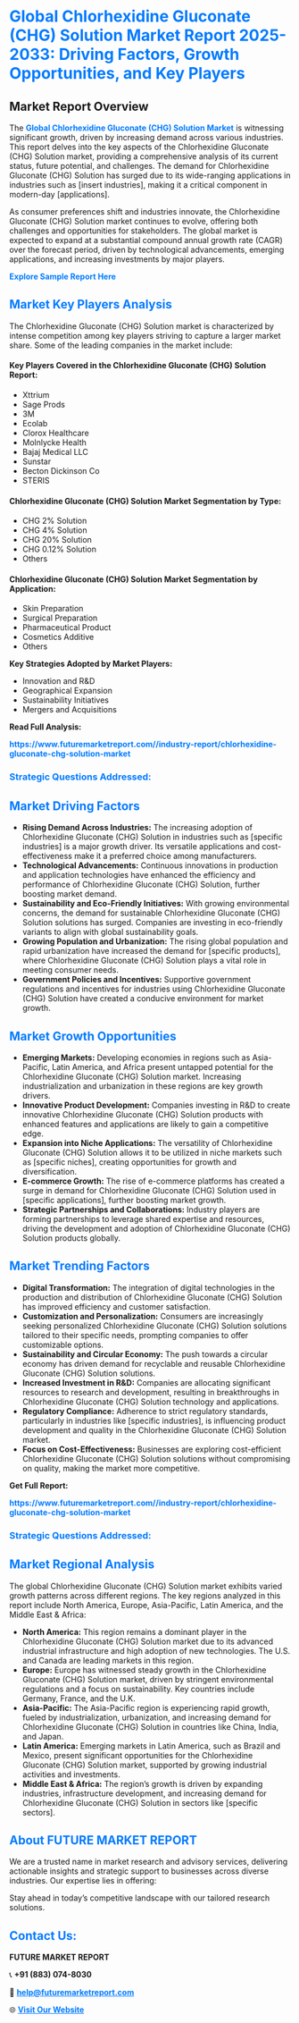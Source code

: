 <h1 style="color: #007BFF;">Global Chlorhexidine Gluconate (CHG) Solution Market Report 2025-2033: Driving Factors, Growth Opportunities, and Key Players</h1>

<section id="overview">
<h2>Market Report Overview</h2>
<p>The <a href="https://www.futuremarketreport.com//industry-report/chlorhexidine-gluconate-chg-solution-market" style="color: #007BFF; text-decoration: none;"><strong>Global Chlorhexidine Gluconate (CHG) Solution Market</strong></a> is witnessing significant growth, driven by increasing demand across various industries. This report delves into the key aspects of the Chlorhexidine Gluconate (CHG) Solution market, providing a comprehensive analysis of its current status, future potential, and challenges. The demand for Chlorhexidine Gluconate (CHG) Solution has surged due to its wide-ranging applications in industries such as [insert industries], making it a critical component in modern-day [applications].</p>
<p>As consumer preferences shift and industries innovate, the Chlorhexidine Gluconate (CHG) Solution market continues to evolve, offering both challenges and opportunities for stakeholders. The global market is expected to expand at a substantial compound annual growth rate (CAGR) over the forecast period, driven by technological advancements, emerging applications, and increasing investments by major players.</p>
</section>

<section id="overview">
<p><a href="https://www.futuremarketreport.com//request-sample/reportId=80384" style="color: #007BFF; text-decoration: none;"><strong>Explore Sample Report Here</strong></a></p>
</section>

<section id="key-players">
<h2 style="color: #007BFF;">Market Key Players Analysis</h2>
<p>The Chlorhexidine Gluconate (CHG) Solution market is characterized by intense competition among key players striving to capture a larger market share. Some of the leading companies in the market include:</p>
<h4>Key Players Covered in the Chlorhexidine Gluconate (CHG) Solution Report:</h4>
<ul><li>Xttrium</li><li>Sage Prods</li><li>3M</li><li>Ecolab</li><li>Clorox Healthcare</li><li>Molnlycke Health</li><li>Bajaj Medical LLC</li><li>Sunstar</li><li>Becton Dickinson Co</li><li>STERIS</li></ul>
<h4>Chlorhexidine Gluconate (CHG) Solution Market Segmentation by Type:</h4>
<ul><li>CHG 2% Solution</li><li>CHG 4% Solution</li><li>CHG 20% Solution</li><li>CHG 0.12% Solution</li><li>Others</li></ul>

<h4>Chlorhexidine Gluconate (CHG) Solution Market Segmentation by Application:</h4>
<ul><li>Skin Preparation</li><li>Surgical Preparation</li><li>Pharmaceutical Product</li><li>Cosmetics Additive</li><li>Others</li></ul>
<p><strong>Key Strategies Adopted by Market Players:</strong></p>
<ul>
<li>Innovation and R&D</li>
<li>Geographical Expansion</li>
<li>Sustainability Initiatives</li>
<li>Mergers and Acquisitions</li>
</ul>
</section>

<section>
<p><strong>Read Full Analysis: </strong></p><a href="https://www.futuremarketreport.com//industry-report/chlorhexidine-gluconate-chg-solution-market" style="color: #007BFF; text-decoration: none;"><strong>https://www.futuremarketreport.com//industry-report/chlorhexidine-gluconate-chg-solution-market</strong></a>
<h3 style="color: #007BFF;">Strategic Questions Addressed:</h3>
</section>

<section id="driving-factors">
<h2 style="color: #007BFF;">Market Driving Factors</h2>
<ul>
<li><strong>Rising Demand Across Industries:</strong> The increasing adoption of Chlorhexidine Gluconate (CHG) Solution in industries such as [specific industries] is a major growth driver. Its versatile applications and cost-effectiveness make it a preferred choice among manufacturers.</li>
<li><strong>Technological Advancements:</strong> Continuous innovations in production and application technologies have enhanced the efficiency and performance of Chlorhexidine Gluconate (CHG) Solution, further boosting market demand.</li>
<li><strong>Sustainability and Eco-Friendly Initiatives:</strong> With growing environmental concerns, the demand for sustainable Chlorhexidine Gluconate (CHG) Solution solutions has surged. Companies are investing in eco-friendly variants to align with global sustainability goals.</li>
<li><strong>Growing Population and Urbanization:</strong> The rising global population and rapid urbanization have increased the demand for [specific products], where Chlorhexidine Gluconate (CHG) Solution plays a vital role in meeting consumer needs.</li>
<li><strong>Government Policies and Incentives:</strong> Supportive government regulations and incentives for industries using Chlorhexidine Gluconate (CHG) Solution have created a conducive environment for market growth.</li>
</ul>
</section>

<section id="growth-opportunities">
<h2 style="color: #007BFF;">Market Growth Opportunities</h2>
<ul>
<li><strong>Emerging Markets:</strong> Developing economies in regions such as Asia-Pacific, Latin America, and Africa present untapped potential for the Chlorhexidine Gluconate (CHG) Solution market. Increasing industrialization and urbanization in these regions are key growth drivers.</li>
<li><strong>Innovative Product Development:</strong> Companies investing in R&D to create innovative Chlorhexidine Gluconate (CHG) Solution products with enhanced features and applications are likely to gain a competitive edge.</li>
<li><strong>Expansion into Niche Applications:</strong> The versatility of Chlorhexidine Gluconate (CHG) Solution allows it to be utilized in niche markets such as [specific niches], creating opportunities for growth and diversification.</li>
<li><strong>E-commerce Growth:</strong> The rise of e-commerce platforms has created a surge in demand for Chlorhexidine Gluconate (CHG) Solution used in [specific applications], further boosting market growth.</li>
<li><strong>Strategic Partnerships and Collaborations:</strong> Industry players are forming partnerships to leverage shared expertise and resources, driving the development and adoption of Chlorhexidine Gluconate (CHG) Solution products globally.</li>
</ul>
</section>

<section id="trending-factors">
<h2 style="color: #007BFF;">Market Trending Factors</h2>
<ul>
<li><strong>Digital Transformation:</strong> The integration of digital technologies in the production and distribution of Chlorhexidine Gluconate (CHG) Solution has improved efficiency and customer satisfaction.</li>
<li><strong>Customization and Personalization:</strong> Consumers are increasingly seeking personalized Chlorhexidine Gluconate (CHG) Solution solutions tailored to their specific needs, prompting companies to offer customizable options.</li>
<li><strong>Sustainability and Circular Economy:</strong> The push towards a circular economy has driven demand for recyclable and reusable Chlorhexidine Gluconate (CHG) Solution solutions.</li>
<li><strong>Increased Investment in R&D:</strong> Companies are allocating significant resources to research and development, resulting in breakthroughs in Chlorhexidine Gluconate (CHG) Solution technology and applications.</li>
<li><strong>Regulatory Compliance:</strong> Adherence to strict regulatory standards, particularly in industries like [specific industries], is influencing product development and quality in the Chlorhexidine Gluconate (CHG) Solution market.</li>
<li><strong>Focus on Cost-Effectiveness:</strong> Businesses are exploring cost-efficient Chlorhexidine Gluconate (CHG) Solution solutions without compromising on quality, making the market more competitive.</li>
</ul>
</section>

<section>
<p><strong>Get Full Report: </strong></p><a href="https://www.futuremarketreport.com//industry-report/chlorhexidine-gluconate-chg-solution-market" style="color: #007BFF; text-decoration: none;"><strong>https://www.futuremarketreport.com//industry-report/chlorhexidine-gluconate-chg-solution-market</strong></a>
<h3 style="color: #007BFF;">Strategic Questions Addressed:</h3>
</section>


<section id="regional-analysis">
<h2 style="color: #007BFF;">Market Regional Analysis</h2>
<p>The global Chlorhexidine Gluconate (CHG) Solution market exhibits varied growth patterns across different regions. The key regions analyzed in this report include North America, Europe, Asia-Pacific, Latin America, and the Middle East & Africa:</p>
<ul>
<li><strong>North America:</strong> This region remains a dominant player in the Chlorhexidine Gluconate (CHG) Solution market due to its advanced industrial infrastructure and high adoption of new technologies. The U.S. and Canada are leading markets in this region.</li>
<li><strong>Europe:</strong> Europe has witnessed steady growth in the Chlorhexidine Gluconate (CHG) Solution market, driven by stringent environmental regulations and a focus on sustainability. Key countries include Germany, France, and the U.K.</li>
<li><strong>Asia-Pacific:</strong> The Asia-Pacific region is experiencing rapid growth, fueled by industrialization, urbanization, and increasing demand for Chlorhexidine Gluconate (CHG) Solution in countries like China, India, and Japan.</li>
<li><strong>Latin America:</strong> Emerging markets in Latin America, such as Brazil and Mexico, present significant opportunities for the Chlorhexidine Gluconate (CHG) Solution market, supported by growing industrial activities and investments.</li>
<li><strong>Middle East & Africa:</strong> The region’s growth is driven by expanding industries, infrastructure development, and increasing demand for Chlorhexidine Gluconate (CHG) Solution in sectors like [specific sectors].</li>
</ul>
</section>

<footer>
<h2 style="color: #007BFF;">About FUTURE MARKET REPORT</h2>
<p>We are a trusted name in market research and advisory services, delivering actionable insights and strategic support to businesses across diverse industries. Our expertise lies in offering:</p>

<p>Stay ahead in today’s competitive landscape with our tailored research solutions.</p>

<h2 style="color: #007BFF;">Contact Us:</h2>
<p><strong>FUTURE MARKET REPORT</strong></p>
<p>📞 <strong>+91 (883) 074-8030</strong></p>
<p>📧 <strong><a href="mailto:help@futuremarketreport.com" style="color: #007BFF;">help@futuremarketreport.com</a></strong></p>
<p>🌐 <strong><a href="https://www.futuremarketreport.com/" style="color: #007BFF;">Visit Our Website</a></strong></p>
</footer>
